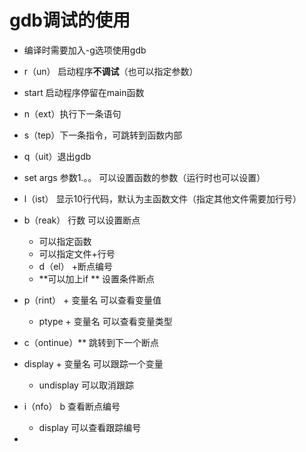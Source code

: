 # gdb调试的使用

- 编译时需要加入-g选项使用gdb
- r（un） 启动程序**不调试**（也可以指定参数）
- start 启动程序停留在main函数
- n（ext）执行下一条语句
- s（tep）下一条指令，可跳转到函数内部
- q（uit）退出gdb
- set args 参数1.。。 可以设置函数的参数（运行时也可以设置）
- l（ist） 显示10行代码，默认为主函数文件（指定其他文件需要加行号）
- b（reak） 行数   可以设置断点
  - 可以指定函数
  - 可以指定文件+行号
  - d（el）  +断点编号
  - **可以加上if **  设置条件断点
- p（rint） + 变量名  可以查看变量值
  - ptype + 变量名  可以查看变量类型
- c（ontinue）** 跳转到下一个断点
- display + 变量名   可以跟踪一个变量
  - undisplay 可以取消跟踪
- i（nfo）  b 查看断点编号
  - display 可以查看跟踪编号

- 
